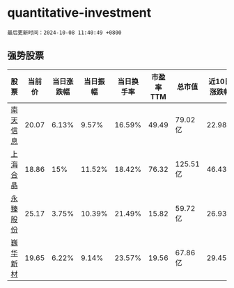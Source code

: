 # quantitative-investment

`最后更新时间：2024-10-08 11:40:49 +0800`

## 强势股票

|股票|当前价|当日涨跌幅|当日振幅|当日换手率|市盈率TTM|总市值|近10日涨跌幅|
|----|----|----|----|----|----|----|----|
|[南天信息](https://xueqiu.com/S/SZ000948)|20.07|6.13%|9.57%|16.59%|49.49|79.02亿|22.98%|
|[上海合晶](https://xueqiu.com/S/SH688584)|18.86|15%|11.52%|18.42%|76.32|125.51亿|46.43%|
|[永臻股份](https://xueqiu.com/S/SH603381)|25.17|3.75%|10.39%|21.49%|15.82|59.72亿|26.93%|
|[巍华新材](https://xueqiu.com/S/SH603310)|19.65|6.22%|9.14%|23.57%|19.56|67.86亿|29.45%|
